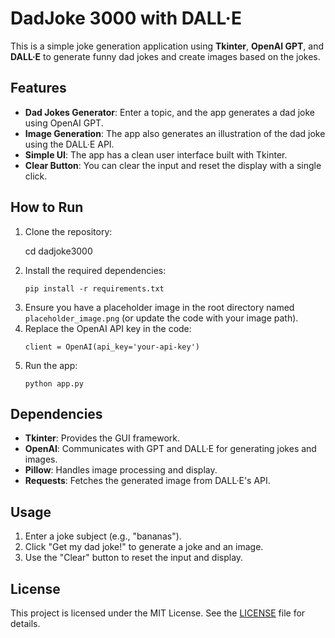 <!DOCTYPE html>
<html lang="en">
<head>
    <meta charset="UTF-8">
    <meta name="viewport" content="width=device-width, initial-scale=1.0">
    <title>DadJoke 3000 with DALL·E</title>
</head>
<body>

<h1>DadJoke 3000 with DALL·E</h1>

<p>This is a simple joke generation application using <strong>Tkinter</strong>, <strong>OpenAI GPT</strong>, and <strong>DALL·E</strong> to generate funny dad jokes and create images based on the jokes.</p>

<h2>Features</h2>
<ul>
    <li><strong>Dad Jokes Generator</strong>: Enter a topic, and the app generates a dad joke using OpenAI GPT.</li>
    <li><strong>Image Generation</strong>: The app also generates an illustration of the dad joke using the DALL·E API.</li>
    <li><strong>Simple UI</strong>: The app has a clean user interface built with Tkinter.</li>
    <li><strong>Clear Button</strong>: You can clear the input and reset the display with a single click.</li>
</ul>

<h2>How to Run</h2>
<ol>
    <li>Clone the repository:
    
cd dadjoke3000
        </code></pre>
    </li>
    <li>Install the required dependencies:
        <pre><code>pip install -r requirements.txt</code></pre>
    </li>
    <li>Ensure you have a placeholder image in the root directory named <code>placeholder_image.png</code> (or update the code with your image path).</li>
    <li>Replace the OpenAI API key in the code:
        <pre><code>client = OpenAI(api_key='your-api-key')</code></pre>
    </li>
    <li>Run the app:
        <pre><code>python app.py</code></pre>
    </li>
</ol>

<h2>Dependencies</h2>
<ul>
    <li><strong>Tkinter</strong>: Provides the GUI framework.</li>
    <li><strong>OpenAI</strong>: Communicates with GPT and DALL·E for generating jokes and images.</li>
    <li><strong>Pillow</strong>: Handles image processing and display.</li>
    <li><strong>Requests</strong>: Fetches the generated image from DALL·E's API.</li>
</ul>

<h2>Usage</h2>
<ol>
    <li>Enter a joke subject (e.g., "bananas").</li>
    <li>Click "Get my dad joke!" to generate a joke and an image.</li>
    <li>Use the "Clear" button to reset the input and display.</li>
</ol>

<h2>License</h2>
<p>This project is licensed under the MIT License. See the <a href="LICENSE">LICENSE</a> file for details.</p>

</body>
</html>
